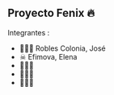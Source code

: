 ## Proyecto Fenix 🔥

Integrantes :
- 🕵🏻‍♂️ Robles Colonia, José
- ☠ Efimova, Elena
- 👨🏻‍🎓 
- 💂🏻‍♂️ 
- 🧛🏻‍♂️ 
